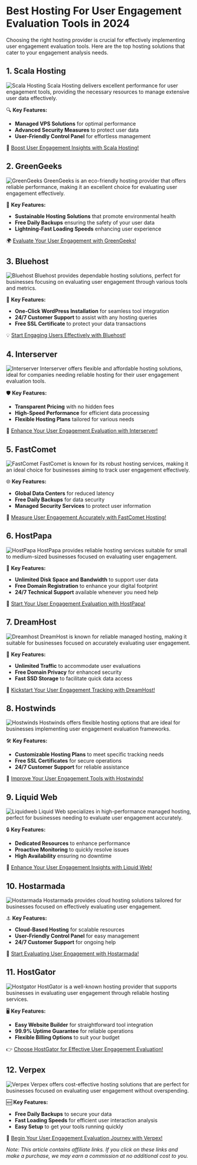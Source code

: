 # Best Hosting For User Engagement Evaluation Tools in 2024

Choosing the right hosting provider is crucial for effectively implementing user engagement evaluation tools. Here are the top hosting solutions that cater to your engagement analysis needs.

## 1. **Scala Hosting**

![Scala Hosting](https://i.imgur.com/uJ5JIK3.png "Scala Web Hosting")
Scala Hosting delivers excellent performance for user engagement tools, providing the necessary resources to manage extensive user data effectively.

🔍 **Key Features:**
- **Managed VPS Solutions** for optimal performance
- **Advanced Security Measures** to protect user data
- **User-Friendly Control Panel** for effortless management

🚀 [Boost User Engagement Insights with Scala Hosting!](https://snipitx.com/scala-jy)

## 2. **GreenGeeks**

![GreenGeeks](https://i.imgur.com/eEwuntu.jpg "GreenGeeks Hosting")
GreenGeeks is an eco-friendly hosting provider that offers reliable performance, making it an excellent choice for evaluating user engagement effectively.

🌿 **Key Features:**
- **Sustainable Hosting Solutions** that promote environmental health
- **Free Daily Backups** ensuring the safety of your user data
- **Lightning-Fast Loading Speeds** enhancing user experience

🌍 [Evaluate Your User Engagement with GreenGeeks!](https://snipitx.com/greengeeks-jy)

## 3. **Bluehost**

![Bluehost](https://i.imgur.com/PasFF9E.jpeg "Bluehost Hosting")
Bluehost provides dependable hosting solutions, perfect for businesses focusing on evaluating user engagement through various tools and metrics.

🔑 **Key Features:**
- **One-Click WordPress Installation** for seamless tool integration
- **24/7 Customer Support** to assist with any hosting queries
- **Free SSL Certificate** to protect your data transactions

💡 [Start Engaging Users Effectively with Bluehost!](https://snipitx.com/bluehost-jy)

## 4. **Interserver**

![Interserver](https://i.imgur.com/OM5dOEW.jpeg "Interserver Hosting")
Interserver offers flexible and affordable hosting solutions, ideal for companies needing reliable hosting for their user engagement evaluation tools.

🛡️ **Key Features:**
- **Transparent Pricing** with no hidden fees
- **High-Speed Performance** for efficient data processing
- **Flexible Hosting Plans** tailored for various needs

💸 [Enhance Your User Engagement Evaluation with Interserver!](https://snipitx.com/interserver-jy)

## 5. **FastComet**

![FastComet](https://i.imgur.com/7qgXuWp.png "FastComet Hosting")
FastComet is known for its robust hosting services, making it an ideal choice for businesses aiming to track user engagement effectively.

🌐 **Key Features:**
- **Global Data Centers** for reduced latency
- **Free Daily Backups** for data security
- **Managed Security Services** to protect user information

🚀 [Measure User Engagement Accurately with FastComet Hosting!](https://snipitx.com/fastcomet-jy)

## 6. **HostPapa**

![HostPapa](https://i.imgur.com/ouDTkvl.jpeg "HostPapa Hosting")
HostPapa provides reliable hosting services suitable for small to medium-sized businesses focused on evaluating user engagement.

🔧 **Key Features:**
- **Unlimited Disk Space and Bandwidth** to support user data
- **Free Domain Registration** to enhance your digital footprint
- **24/7 Technical Support** available whenever you need help

🌈 [Start Your User Engagement Evaluation with HostPapa!](https://snipitx.com/hostpapa-jy)

## 7. **DreamHost**

![Dreamhost](https://i.imgur.com/rXIg8ip.jpeg "Dreamhost Hosting")
DreamHost is known for reliable managed hosting, making it suitable for businesses focused on accurately evaluating user engagement.

💼 **Key Features:**
- **Unlimited Traffic** to accommodate user evaluations
- **Free Domain Privacy** for enhanced security
- **Fast SSD Storage** to facilitate quick data access

🚀 [Kickstart Your User Engagement Tracking with DreamHost!](https://snipitx.com/dreamhost-jy)

## 8. **Hostwinds**

![Hostwinds](https://i.imgur.com/53aSNXx.jpeg "Hostwinds Hosting")
Hostwinds offers flexible hosting options that are ideal for businesses implementing user engagement evaluation frameworks.

🛠️ **Key Features:**
- **Customizable Hosting Plans** to meet specific tracking needs
- **Free SSL Certificates** for secure operations
- **24/7 Customer Support** for reliable assistance

🌟 [Improve Your User Engagement Tools with Hostwinds!](https://snipitx.com/hostwinds-jy)

## 9. **Liquid Web**

![Liquidweb](https://i.imgur.com/4IvT9SC.jpeg "Liquidweb Hosting")
Liquid Web specializes in high-performance managed hosting, perfect for businesses needing to evaluate user engagement accurately.

🔒 **Key Features:**
- **Dedicated Resources** to enhance performance
- **Proactive Monitoring** to quickly resolve issues
- **High Availability** ensuring no downtime

🚀 [Enhance Your User Engagement Insights with Liquid Web!](https://snipitx.com/liquidweb-jy)

## 10. **Hostarmada**

![Hostarmada](https://i.imgur.com/KFbdf3o.jpeg "Hostarmada Hosting")
Hostarmada provides cloud hosting solutions tailored for businesses focused on effectively evaluating user engagement.

⚓ **Key Features:**
- **Cloud-Based Hosting** for scalable resources
- **User-Friendly Control Panel** for easy management
- **24/7 Customer Support** for ongoing help

🌈 [Start Evaluating User Engagement with Hostarmada!](https://snipitx.com/hostarmada-jy)

## 11. **HostGator**

![Hostgator](https://i.imgur.com/BcVkH57.jpeg "Hostgator Hosting")
HostGator is a well-known hosting provider that supports businesses in evaluating user engagement through reliable hosting services.

🖥️ **Key Features:**
- **Easy Website Builder** for straightforward tool integration
- **99.9% Uptime Guarantee** for reliable operations
- **Flexible Billing Options** to suit your budget

👉 [Choose HostGator for Effective User Engagement Evaluation!](https://snipitx.com/hostgator-jy)

## 12. **Verpex**

![Verpex](https://i.imgur.com/6x5LhiS.jpeg "Verpex Hosting")
Verpex offers cost-effective hosting solutions that are perfect for businesses focused on evaluating user engagement without overspending.

🆕 **Key Features:**
- **Free Daily Backups** to secure your data
- **Fast Loading Speeds** for efficient user interaction analysis
- **Easy Setup** to get your tools running quickly

🌟 [Begin Your User Engagement Evaluation Journey with Verpex!](https://snipitx.com/verpex-jy)

*Note: This article contains affiliate links. If you click on these links and make a purchase, we may earn a commission at no additional cost to you.*
